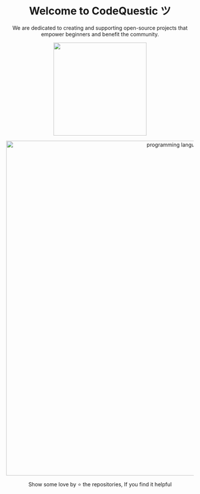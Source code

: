 <h1 align="center">Welcome to CodeQuestic ツ</h1>
<p align="center">We are dedicated to creating and supporting open-source projects that empower beginners and benefit the community.</p>

<div align="center">
<img src="https://github.com/CodeQuestic/.github/assets/83587918/966e6715-1eea-4cde-bac0-eeb5acc3b765" height="" width="250" />
</div>

<p align="center">
  <img width="900px" src="https://skillicons.dev/icons?i=c,cpp,py,bash,powershell,androidstudio,flutter,arduino,html,css,js,php,bootstrap,react,vue,redux,materialui,nodejs,express,firebase,mysql,mongodb,linux,docker&theme=dark&perline=12" alt="programming languages" />
</p>

<div align="center">
<p>Show some love by ⭐ the repositories, If you find it helpful</p>
</div>
